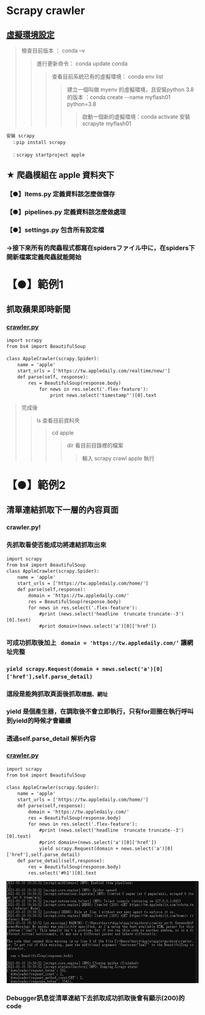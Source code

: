 Scrapy crawler
=============
[虛擬環境設定](https://github.com/ChengHan16/Cs4high_4080E036/blob/master/%E5%B0%88%E9%A1%8C%E8%A3%BD%E4%BD%9C%20Thematic%20production%20%E3%80%8A109-2%E3%80%8B/%E8%99%9B%E6%93%AC%E7%92%B0%E5%A2%83%E6%9E%B6%E8%A8%AD.md)
----------
>檢查目前版本 ： conda –v
>>進行更新命令： conda update conda
>>>查看目前系統已有的虛擬環境： conda env list
>>>>建立一個叫做 myenv 的虛擬環境，且安裝python 3.8的版本
  ：conda create --name myflash01 python=3.8
>>>>>啟動一個新的虛擬環境：conda activate 安裝 scrapyte myflash01
```
安裝 scrapy
  ：pip install scrapy

  ：scrapy startproject apple 
```
## ★ 爬蟲模組在 apple 資料夾下
### 【●】Items.py 定義資料該怎麼做儲存
### 【●】pipelines.py 定義資料該怎麼做處理
### 【●】settings.py 包含所有設定檔
###  ->接下來所有的爬蟲程式都寫在spidersファイル中に，在spiders下開新檔案定義爬蟲就能開始

# 【●】範例1
## 抓取蘋果即時新聞
### [crawler.py](https://github.com/ChengHan16/Cs4high_4080E036/blob/master/%E5%B0%88%E9%A1%8C%E8%A3%BD%E4%BD%9C%20Thematic%20production%20%E3%80%8A109-2%E3%80%8B/Scrapy%20Python%20Crawler%20%E3%82%B3%E3%83%BC%E3%83%89.md)
```
import scrapy
from bs4 import BeautifulSoup

class AppleCrawler(scrapy.Spider):
    name = 'apple'
    start_urls = ['https://tw.appledaily.com/realtime/new/']
    def parse(self, response):
        res = BeautifulSoup(response.body)
            for news in res.select('.flex-feature'):
                print news.select('timestamp"')[0].text
```
>完成後 
>> ls 查看目前資料夾
>>> cd apple
>>>> dir 看目前目錄裡的檔案
>>>>> 輸入 scrapy crawl apple 執行

# 【●】範例2
## 清單連結抓取下一層的內容頁面
### crawler.py!
### 先抓取看使否能成功將連結抓取出來
```
import scrapy
from bs4 import BeautifulSoup
class AppleCrawler(scrapy.Spider):
    name = 'apple'
    start_urls = ['https://tw.appledaily.com/home/']
    def parse(self,response):
        domain = 'https://tw.appledaily.com/'
        res = BeautifulSoup(response.body)
        for news in res.select('.flex-feature'):
            #print (news.select('headline  truncate truncate--3')[0].text)
            #print domain+(news.select('a')[0]['href'])
```
### 可成功抓取後加上 ` domain = 'https://tw.appledaily.com/‘` 讓網址完整

### `yield scrapy.Request(domain + news.select('a')[0]['href'],self.parse_detail)`
### 這段是能夠抓取頁面後抓取`標題、網址`
### yield 是個產生器，在調取後不會立即執行，只有for迴圈在執行呼叫到yield的時候才會繼續
### 透過self.parse_detail 解析內容
### [crawler.py](https://github.com/ChengHan16/Cs4high_4080E036/blob/master/%E5%B0%88%E9%A1%8C%E8%A3%BD%E4%BD%9C%20Thematic%20production%20%E3%80%8A109-2%E3%80%8B/Scrapy%20Python%20Crawler%20%E3%82%B3%E3%83%BC%E3%83%89.md)
```
import scrapy
from bs4 import BeautifulSoup

class AppleCrawler(scrapy.Spider):
    name = 'apple'
    start_urls = ['https://tw.appledaily.com/home/']
    def parse(self,response):
        domain = 'https://tw.appledaily.com/'
        res = BeautifulSoup(response.body)
        for news in res.select('.flex-feature'):
            #print (news.select('headline  truncate truncate--3')[0].text)
            #print domain+(news.select('a')[0]['href'])
            yield scrapy.Request(domain + news.select('a')[0]['href'],self.parse_detail)
    def parse_detail(self,response):
        res = BeautifulSoup(response.body)
        res.select('#h1')[0].text
```
![結果](https://github.com/ChengHan16/Cs4high_4080E036/blob/master/image/2%E7%B5%90%E6%9E%9C1.PNG)
### Debugger訊息從清單連結下去抓取成功抓取後會有顯示(200)的code
